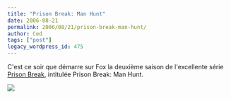 ```yaml
---
title: "Prison Break: Man Hunt"
date: 2006-08-21
permalink: 2006/08/21/prison-break-man-hunt/
author: Ced
tags: ["post"]
legacy_wordpress_id: 475
---
```


C'est ce soir que démarre sur Fox la deuxième saison de l'excellente série <a href="http://www.fox.com/prisonbreak/" hreflang="en">Prison Break</a>, intitulée Prison Break: Man Hunt.

<img src="https://64k.be/wp-content/uploads/2006/cinema/prison-break-man-hunt.jpg" />

<!-- excerpt -->
